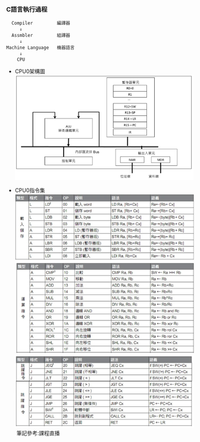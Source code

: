 ### C語言執行過程
```
  Compiler         編譯器  
     ↓  
  Assmbler         組譯器  
     ↓  
Machine Language   機器語言  
     ↓  
    CPU
```
* CPU0架構圖  
![](https://github.com/jifkavnb0205/sp110b/blob/master/note/week2/CPU0.png)

* CPU0指令集  
![](https://github.com/jifkavnb0205/sp110b/blob/master/note/week2/cpu1.png)
![](https://github.com/jifkavnb0205/sp110b/blob/master/note/week2/cpu2.png)
![](https://github.com/jifkavnb0205/sp110b/blob/master/note/week2/cpu3.png)
![]()
筆記參考:課程直播
